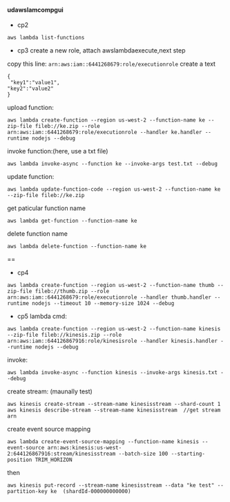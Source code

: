 #### udawslamcompgui

- cp2
```
aws lambda list-functions
```
- cp3
create a new role, attach awslambdaexecute,next step

copy this line: ```arn:aws:iam::6441268679:role/executionrole```
create a text 
```
{
 "key1":"value1",
"key2":"value2"
}
```

upload function:
```
aws lambda create-function --region us-west-2 --function-name ke --zip-file fileb://ke.zip --role arn:aws:iam::6441268679:role/executionrole --handler ke.handler --runtime nodejs --debug 
```
invoke function:(here, use a txt file)
```
aws lambda invoke-async --function ke --invoke-args test.txt --debug
```
update function:
```
aws lambda update-function-code --region us-west-2 --function-name ke --zip-file fileb://ke.zip
```
get paticular function name
```
aws lambda get-function --function-name ke
```
delete function name
```
aws lambda delete-function --function-name ke
```

==
- cp4
```
aws lambda create-function --region us-west-2 --function-name thumb --zip-file fileb://thumb.zip --role arn:aws:iam::6441268679:role/executionrole --handler thumb.handler --runtime nodejs --timeout 10 --memory-size 1024 --debug 
```

- cp5
lambda cmd:
```
aws lambda create-function --region us-west-2 --function-name kinesis --zip-file fileb://kinesis.zip --role arn:aws:iam::644126867916:role/kinesisrole --handler kinesis.handler --runtime nodejs --debug
```
invoke:
```
aws lambda invoke-async --function kinesis --invoke-args kinesis.txt --debug
```
create stream: (maunally test)
```
aws kinesis create-stream --stream-name kinesisstream --shard-count 1
aws kinesis describe-stream --stream-name kinesisstream  //get stream arn
```
create event source mapping
```
aws lambda create-event-source-mapping --function-name kinesis --event-source arn:aws:kinesis:us-west-2:644126867916:stream/kinesisstream --batch-size 100 --starting-position TRIM_HORIZON
```
then
```
aws kinesis put-record --stream-name kinesisstream --data "ke test" --partition-key ke  (shardId-000000000000)
```
